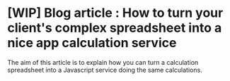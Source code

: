 # [WIP] Blog article : How to turn your client's complex spreadsheet into a nice app calculation service

The aim of this article is to explain how you can turn a calculation spreadsheet into a Javascript service doing the same calculations.
